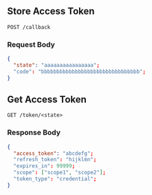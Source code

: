 ## Store Access Token
```
POST /callback
```
### Request Body
```json
{
  "state": "aaaaaaaaaaaaaaaa";
  "code": "bbbbbbbbbbbbbbbbbbbbbbbbbbbbbbbb";
}
```

## Get Access Token
```
GET /token/<state>
```
### Response Body
```json
{
  "access_token": "abcdefg";
  "refresh_token": "hijklmn";
  "expires_in": 99999;
  "scope": ["scope1", "scope2"];
  "token_type": "credential";
}
```
